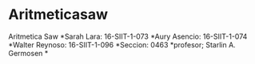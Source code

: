 # Aritmeticasaw
Aritmetica Saw  *Sarah Lara: 16-SIIT-1-073   *Aury Asencio: 16-SIIT-1-074   *Walter Reynoso:     16-SIIT-1-096    *Seccion: 0463    *profesor; Starlin A. Germosen *
